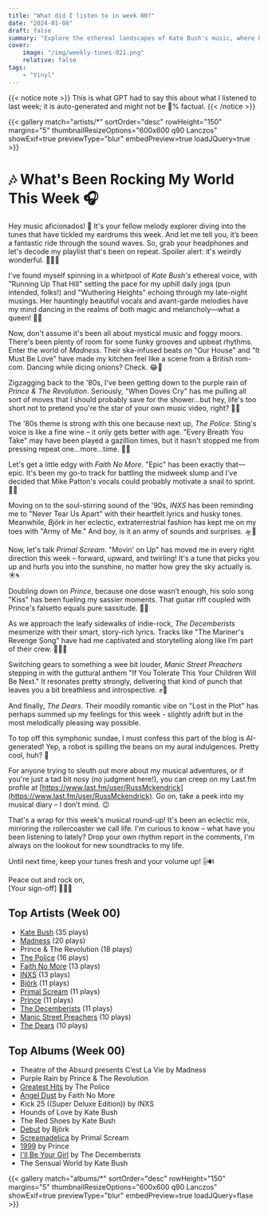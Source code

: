 ```yaml
---
title: "What did I listen to in week 00?"
date: "2024-01-08"
draft: false
summary: "Explore the ethereal landscapes of Kate Bush's music, where haunting melodies meet avant-garde artistry!"
cover:
    image: "/img/weekly-tunes-021.png"
    relative: false
tags:
    - "Vinyl"
---
```


{{< notice note >}}
This is what GPT had to say this about what I listened to last week; it is auto-generated and might not be 💯% factual.
{{< /notice >}}

{{< gallery match="artists/*" sortOrder="desc" rowHeight="150" margins="5" thumbnailResizeOptions="600x600 q90 Lanczos" showExif=true previewType="blur" embedPreview=true loadJQuery=true >}}

# 🎶 What's Been Rocking My World This Week 🎧

Hey music aficionados! 🌟 It's your fellow melody explorer diving into the tunes that have tickled my eardrums this week. And let me tell you, it’s been a fantastic ride through the sound waves. So, grab your headphones and let's decode my playlist that's been on repeat. Spoiler alert: it's weirdly wonderful. 🎸🎷🎹

I've found myself spinning in a whirlpool of *Kate Bush's* ethereal voice, with "Running Up That Hill" setting the pace for my uphill daily jogs (pun intended, folks!) and "Wuthering Heights" echoing through my late-night musings. Her hauntingly beautiful vocals and avant-garde melodies have my mind dancing in the realms of both magic and melancholy—what a queen! 👑🎶

Now, don't assume it's been all about mystical music and foggy moors. There's been plenty of room for some funky grooves and upbeat rhythms. Enter the world of *Madness*. Their ska-infused beats on "Our House" and "It Must Be Love" have made my kitchen feel like a scene from a British rom-com. Dancing while dicing onions? Check. 😂🕺

Zigzagging back to the '80s, I've been getting down to the purple rain of *Prince & The Revolution*. Seriously, "When Doves Cry" has me pulling all sort of moves that I should probably save for the shower...but hey, life's too short not to pretend you're the star of your own music video, right? 🎥💜

The '80s theme is strong with this one because next up, *The Police*. Sting's voice is like a fine wine – it only gets better with age. "Every Breath You Take" may have been played a gazillion times, but it hasn't stopped me from pressing repeat one...more...time. 🚓🚨

Let's get a little edgy with *Faith No More*. "Epic" has been exactly that—epic. It's been my go-to track for battling the midweek slump and I've decided that Mike Patton's vocals could probably motivate a snail to sprint. 🐌💥

Moving on to the soul-stirring sound of the '90s, *INXS* has been reminding me to "Never Tear Us Apart" with their heartfelt lyrics and husky tones. Meanwhile, *Björk* in her eclectic, extraterrestrial fashion has kept me on my toes with "Army of Me." And boy, is it an army of sounds and surprises. 🛸🌈

Now, let's talk *Primal Scream*. "Movin' on Up" has moved me in every right direction this week – forward, upward, and twirling! It's a tune that picks you up and hurls you into the sunshine, no matter how grey the sky actually is. ☀️🌀

Doubling down on *Prince*, because one dose wasn’t enough, his solo song "Kiss" has been fueling my sassier moments. That guitar riff coupled with Prince's falsetto equals pure sassitude. 💋🎸

As we approach the leafy sidewalks of indie-rock, *The Decemberists* mesmerize with their smart, story-rich lyrics. Tracks like "The Mariner's Revenge Song" have had me captivated and storytelling along like I’m part of their crew. 🏴‍☠️📜

Switching gears to something a wee bit louder, *Manic Street Preachers* stepping in with the guttural anthem "If You Tolerate This Your Children Will Be Next." It resonates pretty strongly, delivering that kind of punch that leaves you a bit breathless and introspective. ✊🎤

And finally, *The Dears*. Their moodily romantic vibe on "Lost in the Plot" has perhaps summed up my feelings for this week - slightly adrift but in the most melodically pleasing way possible.

To top off this symphonic sundae, I must confess this part of the blog is AI-generated! Yep, a robot is spilling the beans on my aural indulgences. Pretty cool, huh? 🤖

For anyone trying to sleuth out more about my musical adventures, or if you're just a tad bit nosy (no judgment here!), you can creep on my Last.fm profile at [https://www.last.fm/user/RussMckendrick](https://www.last.fm/user/RussMckendrick). Go on, take a peek into my musical diary – I don’t mind. 😉

That's a wrap for this week's musical round-up! It's been an eclectic mix, mirroring the rollercoaster we call life. I'm curious to know – what have you been listening to lately? Drop your own rhythm report in the comments, I'm always on the lookout for new soundtracks to my life.

Until next time, keep your tunes fresh and your volume up! 🎚️🔊

Peace out and rock on,  
[Your sign-off] 🎷🚀🎸

## Top Artists (Week 00)

- [Kate Bush](https://www.mckendrick.rocks/artist/kate-bush/) (35 plays)
- [Madness](https://www.mckendrick.rocks/artist/madness/) (20 plays)
- Prince & The Revolution (18 plays)
- [The Police](https://www.mckendrick.rocks/artist/the-police/) (16 plays)
- [Faith No More](https://www.mckendrick.rocks/artist/faith-no-more/) (13 plays)
- [INXS](https://www.mckendrick.rocks/artist/inxs/) (13 plays)
- [Björk](https://www.mckendrick.rocks/artist/bj%C3%B6rk/) (11 plays)
- [Primal Scream](https://www.mckendrick.rocks/artist/primal-scream/) (11 plays)
- [Prince](https://www.mckendrick.rocks/artist/prince/) (11 plays)
- [The Decemberists](https://www.mckendrick.rocks/artist/the-decemberists/) (11 plays)
- [Manic Street Preachers](https://www.mckendrick.rocks/artist/manic-street-preachers/) (10 plays)
- [The Dears](https://www.mckendrick.rocks/artist/the-dears/) (10 plays)


## Top Albums (Week 00)

- Theatre of the Absurd presents C’est La Vie by Madness
- Purple Rain by Prince & The Revolution
- [Greatest Hits](https://www.mckendrick.rocks/albums/greatest-hits-26517422/) by The Police
- [Angel Dust](https://www.mckendrick.rocks/albums/angel-dust-7410902/) by Faith No More
- Kick 25 ((Super Deluxe Edition)) by INXS
- Hounds of Love by Kate Bush
- The Red Shoes by Kate Bush
- [Debut](https://www.mckendrick.rocks/albums/debut-8051406/) by Björk
- [Screamadelica](https://www.mckendrick.rocks/albums/screamadelica-3194462/) by Primal Scream
- [1999](https://www.mckendrick.rocks/albums/1999-4913531/) by Prince
- [I'll Be Your Girl](https://www.mckendrick.rocks/albums/i-ll-be-your-girl-11709250/) by The Decemberists
- The Sensual World by Kate Bush


{{< gallery match="albums/*" sortOrder="desc" rowHeight="150" margins="5" thumbnailResizeOptions="600x600 q90 Lanczos" showExif=true previewType="blur" embedPreview=true loadJQuery=flase >}}
